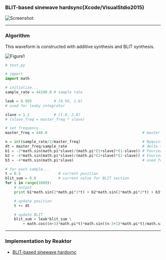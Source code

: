 ### BLIT-based sinewave hardsync(Xcode/VisualStdio2015)

![Screenshot](https://raw.github.com/fukuroder/BLIT-based_sinewave_hardsync/master/screenshot.png)

- - -

### Algorithm
This waveform is constructed with additive synthesis and BLIT synthesis.

![Figure1](https://raw.github.com/fukuroder/BLIT-based_sinewave_hardsync/master/figure1.png)

```python
# test.py

# import
import math

# initialize...
sample_rate = 44100.0 # sample rate

leak = 0.995          # [0.99, 1.0)
# used for leaky integrator

slave = 1.2           # [1.0, 2.0]
# (slave_freq = master_freq * slave)

# set frequency...
master_freq = 440.0                                           # master frequency

n = int(sample_rate/2/master_freq)                            # Nyquist limit (round down)
dt = master_freq/sample_rate                                  # delta t
b1 = -2*math.sin(math.pi*slave)/(math.pi*(1+slave)*(1-slave)) # Fourier coefficient for sin(2*PI*1*t)
b2 = -4*math.sin(math.pi*slave)/(math.pi*(2+slave)*(2-slave)) # Fourier coefficient for sin(2*PI*2*t)
b3 = -4*math.sin(math.pi*slave)                               # used for BLIT section

# for each sample...
t = 0.5                 # current position
blit_sum = 0.0          # current value for BLIT section
for i in range(1000):
    # output
    print b1*math.sin(2*math.pi*1*t) + b2*math.sin(2*math.pi*2*t) + b3*blit_sum

    # update position
    t += dt

    # update BLIT
    blit_sum = leak*blit_sum \
        + math.cos((n+3)*math.pi*t)*math.sin((n-3+1)*math.pi*t)/math.sin(math.pi*t)*dt
```

- - -

### Implementation by Reaktor
* [BLIT-based sinewave hardsync](http://www.native-instruments.com/jp/community/reaktor-user-library/entry/show/7639/)
